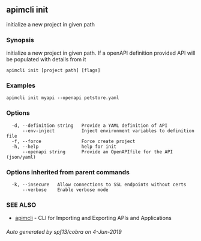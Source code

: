 ## apimcli init

initialize a new project in given path

### Synopsis


initialize a new project in given path. If a openAPI definition provided API will be populated with details from it

```
apimcli init [project path] [flags]
```

### Examples

```
apimcli init myapi --openapi petstore.yaml
```

### Options

```
  -d, --definition string   Provide a YAML definition of API
      --env-inject          Inject environment variables to definition file
  -f, --force               Force create project
  -h, --help                help for init
      --openapi string      Provide an OpenAPIfile for the API (json/yaml)
```

### Options inherited from parent commands

```
  -k, --insecure   Allow connections to SSL endpoints without certs
      --verbose    Enable verbose mode
```

### SEE ALSO
* [apimcli](apimcli.md)	 - CLI for Importing and Exporting APIs and Applications

###### Auto generated by spf13/cobra on 4-Jun-2019
